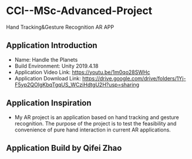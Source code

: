 # CCI--MSc-Advanced-Project
Hand Tracking&amp;Gesture Recognition AR APP
## Application Introduction
* Name: Handle the Planets
* Build Environment: Unity 2019.4.18
* Application Video Link: https://youtu.be/1m0qo28SWHc
* Application Download Link: https://drive.google.com/drive/folders/1Yj-F5yp2QOIgKbqTgqUS_WCziHdtgU2H?usp=sharing

## Application Inspiration
* My AR project is an application based on hand tracking and gesture recognition. The purpose of the project is to test the feasibility and convenience of pure hand interaction in current AR applications.

## Application Build by Qifei Zhao
